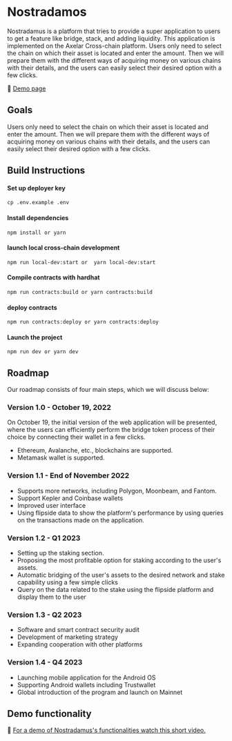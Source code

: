# Nostradamos

Nostradamus is a platform that tries to provide a super application to users to get a feature like bridge, stack, and adding liquidity. This application is implemented on the Axelar Cross-chain platform.
Users only need to select the chain on which their asset is located and enter the amount. Then we will prepare them with the different ways of acquiring money on various chains with their details, and the users can easily select their desired option with a few clicks.

🔗 [Demo page](https://nostradamous.netlify.app/)

## Goals
Users only need to select the chain on which their asset is located and enter the amount. Then we will prepare them with the different ways of acquiring money on various chains with their details, and the users can easily select their desired option with a few clicks.

## Build Instructions

#### Set up deployer key
``` cp .env.example .env ```

#### Install dependencies
``` npm install or yarn ```

#### launch local cross-chain development
``` npm run local-dev:start or  yarn local-dev:start ```

#### Compile contracts with hardhat
``` npm run contracts:build or yarn contracts:build ```

#### deploy contracts
``` npm run contracts:deploy or yarn contracts:deploy ```

#### Launch the project
``` npm run dev or yarn dev ```


## Roadmap
Our roadmap consists of four main steps, which we will discuss below:
### Version 1.0 - October 19, 2022
On October 19, the initial version of the web application will be presented, where the users can efficiently perform the bridge token process of their choice by connecting their wallet in a few clicks.
- Ethereum, Avalanche, etc., blockchains are supported.
- Metamask wallet is supported.
### Version 1.1 - End of November 2022
- Supports more networks, including Polygon, Moonbeam, and Fantom.
- Support Kepler and Coinbase wallets
- Improved user interface
- Using flipside data to show the platform's performance by using queries on the transactions made on the application.
### Version 1.2 - Q1 2023
- Setting up the staking section.
- Proposing the most profitable option for staking according to the user's assets.
- Automatic bridging of the user's assets to the desired network and stake capability using a few simple clicks
- Query on the data related to the stake using the flipside platform and display them to the user
### Version 1.3 - Q2 2023
- Software and smart contract security audit
- Development of marketing strategy
- Expanding cooperation with other platforms
### Version 1.4 - Q4 2023
- Launching mobile application for the Android OS
- Supporting Android wallets including Trustwallet
- Global introduction of the program and launch on Mainnet

## Demo functionality
🔗 [For a demo of Nostradamus's functionalities watch this short video.](https://nostradamous.netlify.app/)




